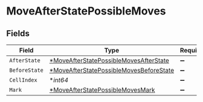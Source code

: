 # MoveAfterStatePossibleMoves


## Fields

| Field                                                                                                    | Type                                                                                                     | Required                                                                                                 | Description                                                                                              |
| -------------------------------------------------------------------------------------------------------- | -------------------------------------------------------------------------------------------------------- | -------------------------------------------------------------------------------------------------------- | -------------------------------------------------------------------------------------------------------- |
| `AfterState`                                                                                             | [*MoveAfterStatePossibleMovesAfterState](../../models/shared/moveafterstatepossiblemovesafterstate.md)   | :heavy_minus_sign:                                                                                       | N/A                                                                                                      |
| `BeforeState`                                                                                            | [*MoveAfterStatePossibleMovesBeforeState](../../models/shared/moveafterstatepossiblemovesbeforestate.md) | :heavy_minus_sign:                                                                                       | N/A                                                                                                      |
| `CellIndex`                                                                                              | **int64*                                                                                                 | :heavy_minus_sign:                                                                                       | N/A                                                                                                      |
| `Mark`                                                                                                   | [*MoveAfterStatePossibleMovesMark](../../models/shared/moveafterstatepossiblemovesmark.md)               | :heavy_minus_sign:                                                                                       | N/A                                                                                                      |